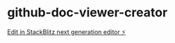 # github-doc-viewer-creator

[Edit in StackBlitz next generation editor ⚡️](https://stackblitz.com/~/github.com/rudrapratapg/github-doc-viewer-creator)